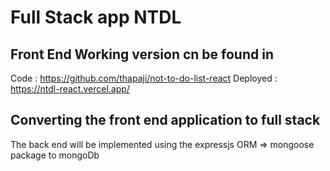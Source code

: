 # Full Stack app NTDL
## Front End Working version cn be found in
Code : https://github.com/thapaji/not-to-do-list-react 
Deployed : https://ntdl-react.vercel.app/

## Converting the front end application to full stack
The back end will be implemented using the expressjs ORM => mongoose package to mongoDb